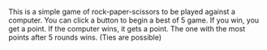 This is a simple game of rock-paper-scissors to be played against a computer.
You can click a button to begin a best of 5 game. If you win, you get a point. If the computer wins, it gets a point. The one with the most points after 5 rounds wins. (Ties are possible)